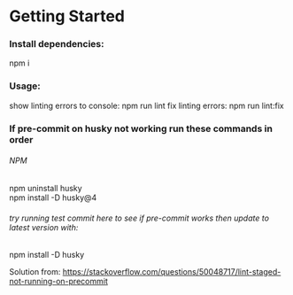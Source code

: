 # Getting Started
### Install dependencies: <br />
npm i

### Usage:
show linting errors to console: npm run lint
fix linting errors: npm run lint:fix

### If pre-commit on husky not working run these commands in order
###### NPM
npm uninstall husky <br />
npm install -D husky@4
###### try running test commit here to see if pre-commit works then update to latest version with:
npm install -D husky

Solution from: https://stackoverflow.com/questions/50048717/lint-staged-not-running-on-precommit
